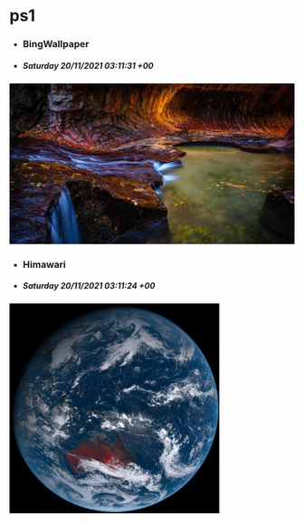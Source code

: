# ps1

- ### BingWallpaper
- ##### Saturday 20/11/2021 03:11:31 +00
<img src="BingWallpaper/latest.jpg" width="700" height="auto" title="👉  BingWallpaper  👈">


- ### Himawari 
- ##### Saturday 20/11/2021 03:11:24 +00
<img src="Himawari/latest.jpg" width="auto" height="371" title="👉  Himawari  👈">






